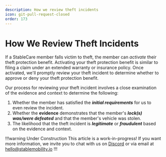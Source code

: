 ```yaml
---
description: How we review theft incidents
icon: git-pull-request-closed
order: 173
---
```


# How We Review Theft Incidents

If a StableCare member falls victim to theft, the member can _activate_ their theft protection benefit. Activating your theft protection benefit is similar to filing a claim under an extended warranty or insurance policy. Once activated, we'll promptly review your theft incident to determine whether to approve or deny your theft protection benefit.

Our process for reviewing your theft incident involves a close examination of the evidence and context to determine the following:

1. Whether the member has satisfied the ***initial requirements*** for us to even review the incident.
2. Whether the **evidence** demonstrates that the member's ***lock(s) was/were defeated*** and that the member's vehicle was stolen.
3. The likelihood that the theft incident is ***legitimate*** or ***fraudulent*** based on the evidence and context.

!!!warning Under Construction
This article is a work-in-progress! If you want more information, we invite you to chat with us on [Discord](https://discord.gg/sVQ8yfA8yB) or via email at hello@stablemobility.io
!!!
